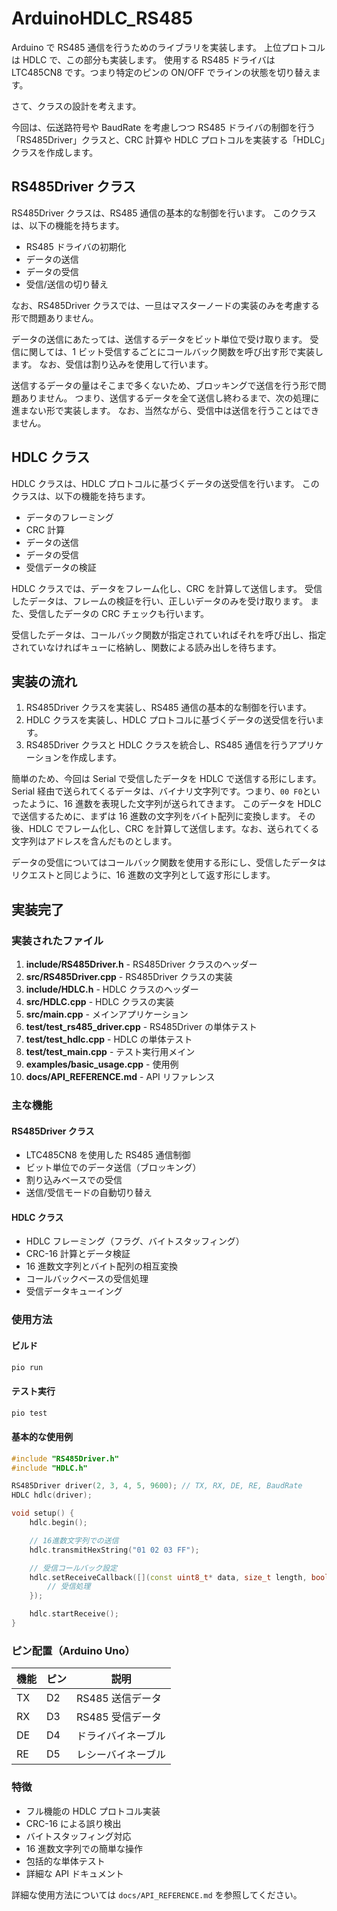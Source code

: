 # ArduinoHDLC_RS485

Arduino で RS485 通信を行うためのライブラリを実装します。
上位プロトコルは HDLC で、この部分も実装します。
使用する RS485 ドライバは LTC485CN8 です。つまり特定のピンの ON/OFF でラインの状態を切り替えます。

さて、クラスの設計を考えます。

今回は、伝送路符号や BaudRate を考慮しつつ RS485 ドライバの制御を行う「RS485Driver」クラスと、CRC 計算や HDLC プロトコルを実装する「HDLC」クラスを作成します。

## RS485Driver クラス

RS485Driver クラスは、RS485 通信の基本的な制御を行います。
このクラスは、以下の機能を持ちます。

- RS485 ドライバの初期化
- データの送信
- データの受信
- 受信/送信の切り替え

なお、RS485Driver クラスでは、一旦はマスターノードの実装のみを考慮する形で問題ありません。

データの送信にあたっては、送信するデータをビット単位で受け取ります。
受信に関しては、1 ビット受信するごとにコールバック関数を呼び出す形で実装します。
なお、受信は割り込みを使用して行います。

送信するデータの量はそこまで多くないため、ブロッキングで送信を行う形で問題ありません。
つまり、送信するデータを全て送信し終わるまで、次の処理に進まない形で実装します。
なお、当然ながら、受信中は送信を行うことはできません。

## HDLC クラス

HDLC クラスは、HDLC プロトコルに基づくデータの送受信を行います。
このクラスは、以下の機能を持ちます。

- データのフレーミング
- CRC 計算
- データの送信
- データの受信
- 受信データの検証

HDLC クラスでは、データをフレーム化し、CRC を計算して送信します。
受信したデータは、フレームの検証を行い、正しいデータのみを受け取ります。
また、受信したデータの CRC チェックも行います。

受信したデータは、コールバック関数が指定されていればそれを呼び出し、指定されていなければキューに格納し、関数による読み出しを待ちます。

## 実装の流れ

1. RS485Driver クラスを実装し、RS485 通信の基本的な制御を行います。
2. HDLC クラスを実装し、HDLC プロトコルに基づくデータの送受信を行います。
3. RS485Driver クラスと HDLC クラスを統合し、RS485 通信を行うアプリケーションを作成します。

簡単のため、今回は Serial で受信したデータを HDLC で送信する形にします。
Serial 経由で送られてくるデータは、バイナリ文字列です。つまり、`00 F0`といったように、16 進数を表現した文字列が送られてきます。
このデータを HDLC で送信するために、まずは 16 進数の文字列をバイト配列に変換します。
その後、HDLC でフレーム化し、CRC を計算して送信します。なお、送られてくる文字列はアドレスを含んだものとします。

データの受信についてはコールバック関数を使用する形にし、受信したデータはリクエストと同じように、16 進数の文字列として返す形にします。

## 実装完了

### 実装されたファイル

1. **include/RS485Driver.h** - RS485Driver クラスのヘッダー
2. **src/RS485Driver.cpp** - RS485Driver クラスの実装
3. **include/HDLC.h** - HDLC クラスのヘッダー
4. **src/HDLC.cpp** - HDLC クラスの実装
5. **src/main.cpp** - メインアプリケーション
6. **test/test_rs485_driver.cpp** - RS485Driver の単体テスト
7. **test/test_hdlc.cpp** - HDLC の単体テスト
8. **test/test_main.cpp** - テスト実行用メイン
9. **examples/basic_usage.cpp** - 使用例
10. **docs/API_REFERENCE.md** - API リファレンス

### 主な機能

#### RS485Driver クラス

- LTC485CN8 を使用した RS485 通信制御
- ビット単位でのデータ送信（ブロッキング）
- 割り込みベースでの受信
- 送信/受信モードの自動切り替え

#### HDLC クラス

- HDLC フレーミング（フラグ、バイトスタッフィング）
- CRC-16 計算とデータ検証
- 16 進数文字列とバイト配列の相互変換
- コールバックベースの受信処理
- 受信データキューイング

### 使用方法

#### ビルド

```bash
pio run
```

#### テスト実行

```bash
pio test
```

#### 基本的な使用例

```cpp
#include "RS485Driver.h"
#include "HDLC.h"

RS485Driver driver(2, 3, 4, 5, 9600); // TX, RX, DE, RE, BaudRate
HDLC hdlc(driver);

void setup() {
    hdlc.begin();

    // 16進数文字列での送信
    hdlc.transmitHexString("01 02 03 FF");

    // 受信コールバック設定
    hdlc.setReceiveCallback([](const uint8_t* data, size_t length, bool isValid) {
        // 受信処理
    });

    hdlc.startReceive();
}
```

### ピン配置（Arduino Uno）

| 機能 | ピン | 説明               |
| ---- | ---- | ------------------ |
| TX   | D2   | RS485 送信データ   |
| RX   | D3   | RS485 受信データ   |
| DE   | D4   | ドライバイネーブル |
| RE   | D5   | レシーバイネーブル |

### 特徴

- フル機能の HDLC プロトコル実装
- CRC-16 による誤り検出
- バイトスタッフィング対応
- 16 進数文字列での簡単な操作
- 包括的な単体テスト
- 詳細な API ドキュメント

詳細な使用方法については `docs/API_REFERENCE.md` を参照してください。
